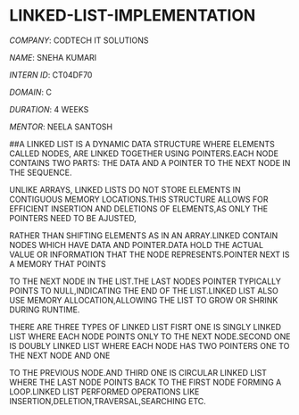 # LINKED-LIST-IMPLEMENTATION

*COMPANY*: CODTECH IT SOLUTIONS

*NAME*: SNEHA KUMARI

*INTERN ID*: CT04DF70

*DOMAIN*: C

*DURATION*: 4 WEEKS

*MENTOR*: NEELA SANTOSH

##A LINKED LIST IS A DYNAMIC DATA STRUCTURE WHERE ELEMENTS CALLED NODES, ARE LINKED TOGETHER USING POINTERS.EACH NODE CONTAINS TWO PARTS: THE DATA AND A POINTER TO THE NEXT NODE IN THE SEQUENCE.

UNLIKE ARRAYS, LINKED LISTS DO NOT STORE ELEMENTS IN CONTIGUOUS MEMORY LOCATIONS.THIS STRUCTURE ALLOWS FOR EFFICIENT INSERTION AND DELETIONS OF ELEMENTS,AS ONLY THE POINTERS NEED TO BE AJUSTED,

RATHER THAN SHIFTING ELEMENTS AS IN AN ARRAY.LINKED CONTAIN NODES WHICH HAVE DATA AND POINTER.DATA HOLD THE ACTUAL VALUE OR INFORMATION THAT THE NODE REPRESENTS.POINTER NEXT IS A MEMORY THAT POINTS

TO THE NEXT NODE IN THE LIST.THE LAST NODES POINTER TYPICALLY POINTS TO NULL,INDICATING THE END OF THE LIST.LINKED LIST ALSO USE MEMORY ALLOCATION,ALLOWING THE LIST TO GROW OR SHRINK DURING RUNTIME.

THERE ARE THREE TYPES OF LINKED LIST FISRT ONE IS SINGLY LINKED LIST WHERE EACH NODE POINTS ONLY TO THE NEXT NODE.SECOND ONE IS DOUBLY LINKED LIST WHERE EACH NODE HAS TWO POINTERS ONE TO THE NEXT NODE AND ONE

TO THE PREVIOUS NODE.AND THIRD ONE IS CIRCULAR LINKED LIST WHERE THE LAST NODE POINTS BACK TO THE FIRST NODE FORMING A LOOP.LINKED LIST PERFORMED OPERATIONS LIKE INSERTION,DELETION,TRAVERSAL,SEARCHING ETC.
